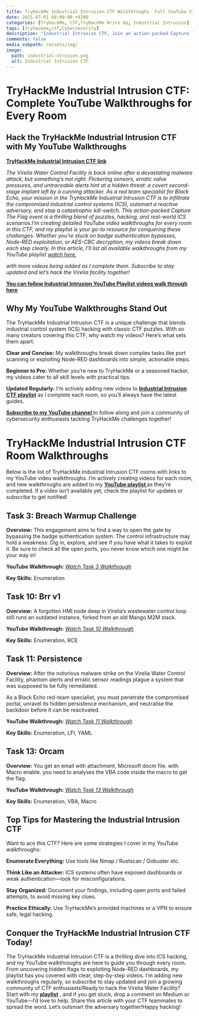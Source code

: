 ```yaml
---
title: TryHackMe Industrial Intrusion CTF Walkthroughs  Full YouTube Video Guides for Every Room
date: 2025-07-01 08:00:00 +0200
categories: [TryHackMe, CTF,TryHackMe Write Up, Industrial Intrusion]
tags: [tryhackme,ctf,Cybersecurity]
description: "Industrial Intrusion CTF, Join an action-packed Capture The Flag event where you'll team up to solve thrilling puzzles, uncover secrets, and dive into an exciting storyline!  "
comments: false
media_subpath: /assets/img/
image:
  path: industrial-ntrusion.png
  alt: Industrial Intrusion CTF
---
```


# TryHackMe Industrial Intrusion CTF: Complete YouTube Walkthroughs for Every Room

## Hack the TryHackMe Industrial Intrusion CTF with My YouTube Walkthroughs

**[TryHackMe Industrial Intrusion CTF link]( https://tryhackme.com/room/industrial-intrusion )**

*The Virelia Water Control Facility is back online after a devastating malware attack, but something’s not right. Flickering sensors, erratic valve pressures, and untraceable alerts hint at a hidden threat: a covert second-stage implant left by a cunning attacker. As a red team specialist for Black Echo, your mission in the TryHackMe Industrial Intrusion CTF is to infiltrate the compromised industrial control systems (ICS), outsmart a reactive adversary, and stop a catastrophic kill-switch. This action-packed Capture The Flag event is a thrilling blend of puzzles, hacking, and real-world ICS scenarios.I’m creating detailed YouTube video walkthroughs for every room in this CTF, and my playlist is your go-to resource for conquering these challenges. Whether you’re stuck on badge authentication bypasses, Node-RED exploitation, or AES-CBC decryption, my videos break down each step clearly. In this article, I’ll list all available walkthroughs from my YouTube playlist [watch here](https://www.youtube.com/playlist?list=PLrY_AbzZGqt_fERswtC2yKP9OP-DzlcGw),*

*with more videos being added as I complete them. Subscribe to stay updated and let’s hack the Virelia facility together!*

**[You can follow Industrial Intrusion YouTube Playlist videos walk through here](https://www.youtube.com/playlist?list=PLrY_AbzZGqt_fERswtC2yKP9OP-DzlcGw)**

## Why My YouTube Walkthroughs Stand Out

The TryHackMe Industrial Intrusion CTF is a unique challenge that blends industrial control system (ICS) hacking with classic CTF puzzles. With so many creators covering this CTF, why watch my videos? Here’s what sets them apart:

**Clear and Concise:** My walkthroughs break down complex tasks like port scanning or exploiting Node-RED dashboards into simple, actionable steps.

**Beginner to Pro:** Whether you’re new to TryHackMe or a seasoned hacker, my videos cater to all skill levels with practical tips.

**Updated Regularly:** I’m actively adding new videos to **[Industrial Intrusion CTF playlist](https://www.youtube.com/playlist?list=PLrY_AbzZGqt_fERswtC2yKP9OP-DzlcGw)** as I complete each room, so you’ll always have the latest guides.

**[Subscribe to my YouTube channel ]( https://www.youtube.com/@djalilayed )** to follow along and join a community of cybersecurity enthusiasts tackling TryHackMe challenges together!

# TryHackMe Industrial Intrusion CTF Room Walkthroughs

Below is the list of TryHackMe Industrial Intrusion CTF rooms with links to my YouTube video walkthroughs. I’m actively creating videos for each room, and new walkthroughs are added to my **[YouTube playlist ](https://www.youtube.com/playlist?list=PLrY_AbzZGqt_fERswtC2yKP9OP-DzlcGw)** as they’re completed. If a video isn’t available yet, check the playlist for updates or subscribe to get notified!

## Task 3: Breach Warmup Challenge

**Overview:**  This engagement aims to find a way to open the gate by bypassing the badge authentication system.
The control infrastructure may hold a weakness: Dig in, explore, and see if you have what it takes to exploit it.
Be sure to check all the open ports, you never know which one might be your way in!

**YouTube Walkthrough:**  *[Watch Task 3 Walkthrough](https://youtu.be/1sSZb-Vefhs)*

**Key Skills:** Enumeration

## Task 10: Brr v1

**Overview:**  A forgotten HMI node deep in Virelia’s wastewater control loop still runs an outdated instance, forked from an old Mango M2M stack. 

**YouTube Walkthrough:**  *[Watch Task 10 Walkthrough](https://youtu.be/41qogM2ajKo)*

**Key Skills:** Enumeration, RCE

## Task 11: Persistence

**Overview:**  After the notorious malware strike on the Virelia Water Control Facility, phantom alerts and erratic sensor readings plague a system that was supposed to be fully remediated.

As a Black Echo red-team specialist, you must penetrate the compromised portal, unravel its hidden persistence mechanism, and neutralise the backdoor before it can be reactivated.

**YouTube Walkthrough:**  *[Watch Task 11 Walkthrough](#)*

**Key Skills:** Enumeration, LFI, YAML

## Task 13: Orcam

**Overview:**   You get an email with attachment, Microsoft docm file. with Macro enable. you need to analyses the VBA code inside the macro to get the flag.

**YouTube Walkthrough:**  *[Watch Task 13 Walkthrough](https://youtu.be/uGhuElHm1Ys)*

**Key Skills:** Enumeration, VBA, Macro

## Top Tips for Mastering the Industrial Intrusion CTF

Want to ace this CTF? Here are some strategies I cover in my YouTube walkthroughs:

**Enumerate Everything:** Use tools like Nmap / Rustscan / Gobuster etc.

**Think Like an Attacker:** ICS systems often have exposed dashboards or weak authentication—look for misconfigurations.

**Stay Organized:** Document your findings, including open ports and failed attempts, to avoid missing key clues.

**Practice Ethically:** Use TryHackMe’s provided machines or a VPN to ensure safe, legal hacking.

## Conquer the TryHackMe Industrial Intrusion CTF Today!

The TryHackMe Industrial Intrusion CTF is a thrilling dive into ICS hacking, and my YouTube walkthroughs are here to guide you through every room. From uncovering hidden flags to exploiting Node-RED dashboards, my playlist has you covered with clear, step-by-step videos. I’m adding new walkthroughs regularly, so subscribe to stay updated and join a growing community of CTF enthusiasts!Ready to hack the Virelia Water Facility? Start with my **[playlist](https://www.youtube.com/playlist?list=PLrY_AbzZGqt_fERswtC2yKP9OP-DzlcGw)** , and if you get stuck, drop a comment on Medium or YouTube—I’d love to help. Share this article with your CTF teammates to spread the word. Let’s outsmart the adversary together!Happy hacking!


